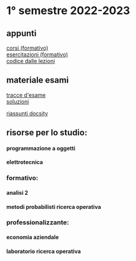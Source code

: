 # 1° semestre 2022-2023
## appunti
[corsi (formativo)](http://shorturl.at/dIS03)<br/>
[esercitazioni (formativo)](http://shorturl.at/dIS03)<br/>
[codice dalle lezioni](http://shorturl.at/dIS03)

## materiale esami

[tracce d'esame](http://shorturl.at/dIS03)<br/>
[soluzioni](http://shorturl.at/dIS03)

[riassunti docsity](https://www.docsity.com/it/utenti/profilo/antolab_/documents/)

## risorse per lo studio:
#### programmazione a oggetti

#### elettrotecnica

### formativo:
#### analisi 2

#### metodi probabilisti ricerca operativa

### professionalizzante:
#### economia aziendale

#### laboratorio ricerca operativa   

